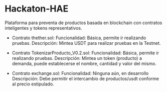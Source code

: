 # Hackaton-HAE
Plataforma para preventa de productos basada en blockchain con contratos inteligentes y tokens representativos.

- Contrato thether.sol:
Funcionalidad: Básica, permite ir realizando pruebas.
Descripción: Mintea USDT para realizar pruebas en la Testnet.

- Contrato TokenizarProducto_V0.2.sol: 
Funcionalidad: Básica, permite ir realizando pruebas.
Descripción: Mintea un token (producto) a demanda, puede establecerse el nombre, cantidad y valor del mismo. 

- Contrato exchange.sol:
Funcionalidad: Ninguna aún, en desarrollo
Descripción: Debe permitir el intercambio de productos/usdt conforme al precio estipulado.